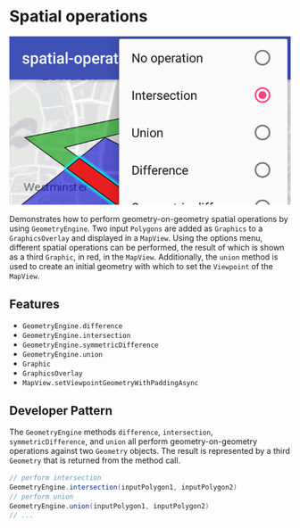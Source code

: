 # Spatial operations

![Spatial Operations App](spatial-operations.png)

Demonstrates how to perform geometry-on-geometry spatial operations by using ```GeometryEngine```. Two input ```Polygons``` are added as ```Graphics``` to a ```GraphicsOverlay``` and displayed in a ```MapView```. Using the options menu, different spatial operations can be performed, the result of which is shown as a third ```Graphic```, in red, in the ```MapView```. Additionally, the `union` method is used to create an initial geometry with which to set the ```Viewpoint``` of the ```MapView```.

## Features
* ```GeometryEngine.difference```
* ```GeometryEngine.intersection```
* ```GeometryEngine.symmetricDifference```
* ```GeometryEngine.union```
* ```Graphic```
* ```GraphicsOverlay```
* ```MapView.setViewpointGeometryWithPaddingAsync```

## Developer Pattern
The ```GeometryEngine``` methods ```difference```, ```intersection```, ```symmetricDifference```, and ```union``` all perform geometry-on-geometry operations against two ```Geometry``` objects. The result is represented by a third ```Geometry``` that is returned from the method call.

```java
// perform intersection
GeometryEngine.intersection(inputPolygon1, inputPolygon2)
// perform union
GeometryEngine.union(inputPolygon1, inputPolygon2)
// ...
```